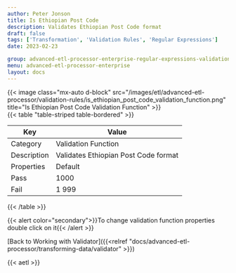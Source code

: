 ```yaml
---
author: Peter Jonson
title: Is Ethiopian Post Code
description: Validates Ethiopian Post Code format
draft: false
tags: ['Transformation', 'Validation Rules', 'Regular Expressions']
date: 2023-02-23

group: advanced-etl-processor-enterprise-regular-expressions-validation
menu: advanced-etl-processor-enterprise
layout: docs
---
```


{{< image class="mx-auto d-block"  src="/images/etl/advanced-etl-processor/validation-rules/is_ethiopian_post_code_validation_function.png" title="Is Ethiopian Post Code Validation Function" >}}
\
{{< table "table-striped table-bordered" >}}

| Key         | Value                                |
| ----------- | ------------------------------------ |
| Category    | Validation Function                  |
| Description | Validates Ethiopian Post Code format |
| Properties  | Default                              |
| Pass        | 1000                                 |
| Fail        | 1 999                                |

{{< /table >}}

{{< alert color="secondary">}}To change validation function properties double click on it{{< /alert >}}

[Back to Working with Validator]({{<relref "docs/advanced-etl-processor/transforming-data/validator" >}})

{{< aetl >}}
